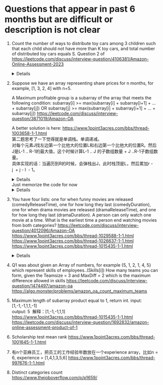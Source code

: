 # Questions that appear in past 6 months but are difficult or description is not clear
1. Count the number of ways to distribute toy cars among 3 children such that each child should not have more than K toy cars, and total number of distributed toy cars equals S.
  Question 2 of https://leetcode.com/discuss/interview-question/4106381/Amazon-Online-Assessment-2023

    <details>
    
    ```python
    def distribute_toys(toys, max_toys_for_each):
        result = 0
        for first in range(max_toys_for_each + 1):
            for second in range(max_toys_for_each + 1):
                third = toys - first - second
                if 0 <= third <= max_toys_for_each:
                    result += 1
        return result
    
    print(distribute_toys(2, 2)) # 6
        
    ```
    </details>

1. Suppose we have an array representing share prices for n months, for example, [1, 3, 2, 4] with n=5.

    A Maximum profitable group is a subarray of the array that meets the following condition:
    subarray[i] >= max(subarray[i] + subarray[i+1] + ... + subarray[j]) OR subarray[j] >= max(subarray[i] + subarray[i+1] + ... + subarray[j])
    https://leetcode.com/discuss/interview-question/3871019/Amazon-OA  

    A better solution is here: https://www.1point3acres.com/bbs/thread-1003658-1-1.html  
   第二题思考了一下觉得就是单调栈。单调递减。  
   对每个元素J找左边第一个比他大的位置L和右边第一个比他大的位置R。然后J是L-1 .. R-1的最大值，这个时候计算L-1 .. J 的子数组数量 + J ..R-1子数组数量。  
   具体实现的话：当遍历到R的时候，会弹栈出J，此时栈顶是L，然后累加r - j  + j - l  - 1。  
    <details>
      
    ```python
    def count_groups(nums):
        MAX_VALUE = float("inf")
        result = 0
        stack = []
        for right in range(len(nums) + 1):
            curr = MAX_VALUE if right == len(nums) else nums[right]
            while stack and nums[stack[-1]] < curr:
                j = stack.pop()
                left = stack[-1] if stack else -1
                result += (right - j) + (j - left - 1)
            stack.append(right)
        
        return result
    
    print(count_groups([2, 3, 2])) # 5
    print(count_groups([5,3,1,3,5])) # 15      
    ```
    </details> 
    Just memorize the code for now  
    <details>
  
    ```python
    def solution(v) -> int:
        stack = []
        n, r = len(v), 0
        for i in range(0, n):
            print("i", i, " value: ", v[i])
            print("stack: ", stack)
            while len(stack) and v[stack[-1]] < v[i]:
                # [top..i - 1] is what we want. Note it may contain equal elements.
                r += i - stack.pop()
            r += i - (stack[-1] if len(stack) else -1)
            print("result so far: ", r)
            stack.append(i)
    
        while len(stack):
            # [top..n - 1] is what we want
            r += n - stack.pop()
        return r - n
    
    print(solution([4, 3, 2, 5]))
  
    ```
    </details>

1. You have four lists: one for when funny movies are released (comedyReleaseTime), one for how long they last (comedyDuration), one for when drama movies are released (dramaReleaseTime), and one for how long they last (dramaDuration). A person can only watch one movie at a time. What is the earliest time a person end watching movies from both categories?
 https://leetcode.com/discuss/interview-question/4012096/Amazon-OA  
https://www.1point3acres.com/bbs/thread-1029588-1-1.html  
https://www.1point3acres.com/bbs/thread-1026637-1-1.html
https://www.1point3acres.com/bbs/thread-1015435-1-1.html  
    <details>

    ```python
    def get_min_time(comedy_release, comedy_duration, drama_release, drama_duration):
        def get_min_time_watch_first_category_earlier(category_1_release, category_1_duration, category_2_release, category_2_duration):
            category_1_earliest_end_time = min([release_time + duration for release_time, duration in zip(category_1_release, category_1_duration)])
            category_2_earliest_end_time = float("inf")
            for release_time, duration in zip(category_2_release, category_2_duration):
                start_time = max(release_time, category_1_earliest_end_time)
                end_time = start_time + duration
                category_2_earliest_end_time = min(category_2_earliest_end_time, end_time)
    
            return category_2_earliest_end_time
        
        min_time_watch_comedy_first = get_min_time_watch_first_category_earlier(comedy_release, comedy_duration, drama_release, drama_duration)
        min_time_watch_drama_first = get_min_time_watch_first_category_earlier(drama_release, drama_duration, comedy_release, comedy_duration)
        return min(min_time_watch_comedy_first, min_time_watch_drama_first)
    
    print(get_min_time([1,4],[3,2],[5,2],[2,2])) #6
    print(get_min_time([1,2,3],[1,1,1],[1,2,3],[10,5,1])) #4    
    ```
    </details>
1. Q1 was about given an Array of numbers, for example {5, 1, 2, 1, 4, 5} which represent skills of employees..(Skills[i])
How many teams you can form, given the Teamsize = 3 and MaxDiff = 2 which is the maximum difference allowed in skills
https://leetcode.com/discuss/interview-question/1474497/amazon-oa
https://algo.monster/problems/amazon_oa_count_maximum_teams

1.  Maximum length of subarray product equal to 1, return int.
input: [1,-1,-1,1,1,-1]    
output: 5  解释：[1,-1,-1,1,1]    
    https://www.1point3acres.com/bbs/thread-1015435-1-1.html
   https://leetcode.com/discuss/interview-question/1692832/amazon-online-assessment-product-of-1

1. Scholarship test mean rank
   https://www.1point3acres.com/bbs/thread-1001645-1-1.html

1. 有n个亚麻员工，把员工的工作经验年数放在一个experience array，比如n = 6, experience = [1,4,1,3,5,6]
   https://www.1point3acres.com/bbs/thread-997676-1-1.html

1. Distinct categories count   
   https://www.thejoboverflow.com/p/p1659/
